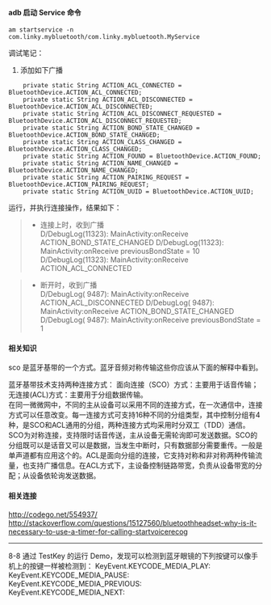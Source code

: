 #### adb 启动 Service 命令

`am startservice -n com.linky.mybluetooth/com.linky.mybluetooth.MyService`

调试笔记：
1. 添加如下广播
```
    private static String ACTION_ACL_CONNECTED = BluetoothDevice.ACTION_ACL_CONNECTED;
    private static String ACTION_ACL_DISCONNECTED = BluetoothDevice.ACTION_ACL_DISCONNECTED;
    private static String ACTION_ACL_DISCONNECT_REQUESTED = BluetoothDevice.ACTION_ACL_DISCONNECT_REQUESTED;
    private static String ACTION_BOND_STATE_CHANGED = BluetoothDevice.ACTION_BOND_STATE_CHANGED;
    private static String ACTION_CLASS_CHANGED = BluetoothDevice.ACTION_CLASS_CHANGED;
    private static String ACTION_FOUND = BluetoothDevice.ACTION_FOUND;
    private static String ACTION_NAME_CHANGED = BluetoothDevice.ACTION_NAME_CHANGED;
    private static String ACTION_PAIRING_REQUEST = BluetoothDevice.ACTION_PAIRING_REQUEST;
    private static String ACTION_UUID = BluetoothDevice.ACTION_UUID;
```
运行，并执行连接操作，结果如下：
>* 连接上时，收到广播<br />
D/DebugLog(11323): MainActivity:onReceive ACTION_BOND_STATE_CHANGED
D/DebugLog(11323): MainActivity:onReceive previousBondState = 10
D/DebugLog(11323): MainActivity:onReceive ACTION_ACL_CONNECTED

>* 断开时，收到广播<br />
D/DebugLog( 9487): MainActivity:onReceive ACTION_ACL_DISCONNECTED
D/DebugLog( 9487): MainActivity:onReceive ACTION_BOND_STATE_CHANGED
D/DebugLog( 9487): MainActivity:onReceive previousBondState = 1

#### 相关知识
sco 是蓝牙基带的一个方式。蓝牙音频对称传输这些你应该从下面的解释中看到。

蓝牙基带技术支持两种连接方式：
面向连接（SCO）方式：主要用于话音传输；<br />
无连接(ACL)方式：主要用于分组数据传输。<br />
在同一微微网中，不同的主从设备可以采用不同的连接方式，在一次通信中，连接方式可以任意改变。每一连接方式可支持16种不同的分组类型，其中控制分组有4种，是SCO和ACL通用的分组，两种连接方式均采用时分双工（TDD）通信。SCO为对称连接，支持限时话音传送，主从设备无需轮询即可发送数据。SCO的分组既可以是话音又可以是数据，当发生中断时，只有数据部分需要重传。一般是单声道都有应用这个的。ACL是面向分组的连接，它支持对称和非对称两种传输流量，也支持广播信息。在ACL方式下，主设备控制链路带宽，负责从设备带宽的分配；从设备依轮询发送数据。


#### 相关连接
http://codego.net/554937/ <br />
http://stackoverflow.com/questions/15127560/bluetoothheadset-why-is-it-necessary-to-use-a-timer-for-calling-startvoicerecog

***
8-8
通过 TestKey 的运行 Demo，发现可以检测到蓝牙眼镜的下列按键可以像手机上的按键一样被检测到：
KeyEvent.KEYCODE_MEDIA_PLAY:<br />
KeyEvent.KEYCODE_MEDIA_PAUSE:<br />
KeyEvent.KEYCODE_MEDIA_PREVIOUS:<br />
KeyEvent.KEYCODE_MEDIA_NEXT:<br />







